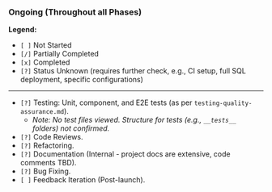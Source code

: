 ### Ongoing (Throughout all Phases)

**Legend:**
*   `[ ]` Not Started
*   `[/]` Partially Completed
*   `[x]` Completed
*   `[?]` Status Unknown (requires further check, e.g., CI setup, full SQL deployment, specific configurations)

---

*   `[?]` Testing: Unit, component, and E2E tests (as per `testing-quality-assurance.md`).
    *   *Note: No test files viewed. Structure for tests (e.g., `__tests__` folders) not confirmed.*
*   `[?]` Code Reviews.
*   `[?]` Refactoring.
*   `[?]` Documentation (Internal - project docs are extensive, code comments TBD).
*   `[?]` Bug Fixing.
*   `[ ]` Feedback Iteration (Post-launch).

